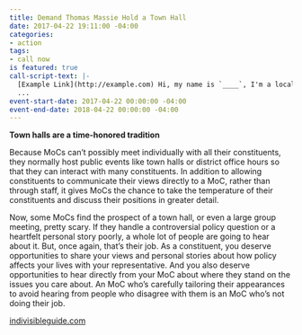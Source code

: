```yaml
---
title: Demand Thomas Massie Hold a Town Hall
date: 2017-04-22 19:11:00 -04:00
categories:
- action
tags:
- call now
is featured: true
call-script-text: |-
  [Example Link](http://example.com) Hi, my name is `____`, I'm a local constituent. My zip code is `___`. I want Representative Thomas Massie to schedule a Town Hall meeting so that we may voice our concerns about the current administrations direction. It is our right to be heard and his duty as a congressman to hear us out!
  ...
event-start-date: 2017-04-22 00:00:00 -04:00
event-end-date: 2018-04-22 00:00:00 -04:00
---
```


**Town halls are a time-honored tradition**

Because MoCs can’t possibly meet individually with all their constituents, they normally host public events like town halls or district office hours so that they can interact with many constituents. In addition to allowing constituents to communicate their views directly to a MoC, rather than through staff, it gives MoCs the chance to take the temperature of their constituents and discuss their positions in greater detail.

Now, some MoCs find the prospect of a town hall, or even a large group meeting, pretty scary. If they handle a controversial policy question or a heartfelt personal story poorly, a whole lot of people are going to hear about it. But, once again, that’s their job. As a constituent, you deserve opportunities to share your views and personal stories about how policy affects your lives with your representative. And you also deserve opportunities to hear directly from your MoC about where they stand on the issues you care about. An MoC who’s carefully tailoring their appearances to avoid hearing from people who disagree with them is an MoC who’s not doing their job.

<a href="https://www.indivisibleguide.com/resource/missing-members-action-plan/" class="btn btn-primary btn-lg active" role="button">indivisibleguide.com</a>
